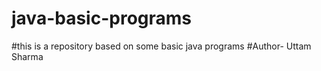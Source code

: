 # java-basic-programs
#this is a repository based on some basic java programs
#Author- Uttam Sharma
